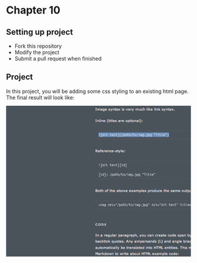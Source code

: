 Chapter 10
=

Setting up project
-
* Fork this repository
* Modify the project
* Submit a pull request when finished

Project
-

In this project, you will be adding some css styling to
an existing html page. The final result will look like:

![alt text](https://github.com/nisargshah100/Chapter-10/raw/master/final_result.png "Final HTML Page")